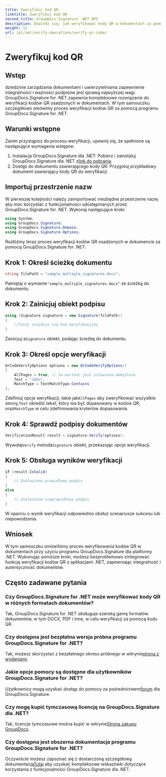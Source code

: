 ```yaml
---
title: Zweryfikuj kod QR
linktitle: Zweryfikuj kod QR
second_title: GroupDocs.Signature .NET API
description: Dowiedz się, jak weryfikować kody QR w dokumentach za pomocą GroupDocs.Signature dla .NET. Obszerny samouczek z przewodnikiem krok po kroku.
weight: 12
url: /pl/net/verify-operations/verify-qr-code/
---
```


# Zweryfikuj kod QR

## Wstęp
dziedzinie zarządzania dokumentami i uwierzytelniania zapewnienie integralności i ważności podpisów jest sprawą najwyższej wagi. GroupDocs.Signature for .NET zapewnia kompleksowe rozwiązanie do weryfikacji kodów QR osadzonych w dokumentach. W tym samouczku szczegółowo omówimy proces weryfikacji kodów QR za pomocą programu GroupDocs.Signature for .NET.
## Warunki wstępne
Zanim przystąpisz do procesu weryfikacji, upewnij się, że spełnione są następujące wymagania wstępne:
1.  Instalacja GroupDocs.Signature dla .NET: Pobierz i zainstaluj GroupDocs.Signature dla .NET z[link do pobrania](https://releases.groupdocs.com/signature/net/).
2. Dostęp do dokumentu zawierającego kody QR: Przygotuj przykładowy dokument zawierający kody QR do weryfikacji. 

## Importuj przestrzenie nazw
W pierwszej kolejności należy zaimportować niezbędne przestrzenie nazw, aby móc korzystać z funkcjonalności udostępnianych przez GroupDocs.Signature for .NET. Wykonaj następujące kroki:

```csharp
using System;
using GroupDocs.Signature;
using GroupDocs.Signature.Domain;
using GroupDocs.Signature.Options;
```


Rozłóżmy teraz proces weryfikacji kodów QR osadzonych w dokumencie za pomocą GroupDocs.Signature for .NET:
## Krok 1: Określ ścieżkę dokumentu
```csharp
string filePath = "sample_multiple_signatures.docx";
```
 Pamiętaj o wymianie`"sample_multiple_signatures.docx"` ze ścieżką do dokumentu.
## Krok 2: Zainicjuj obiekt podpisu
```csharp
using (Signature signature = new Signature(filePath))
{
    //Tutaj znajduje się kod weryfikacyjny
}
```
 Zainicjuj a`Signature` obiekt, podając ścieżkę do dokumentu.
## Krok 3: Określ opcje weryfikacji
```csharp
QrCodeVerifyOptions options = new QrCodeVerifyOptions()
{
    AllPages = true, // ta wartość jest ustawiona domyślnie
    Text = "John",
    MatchType = TextMatchType.Contains
};
```
 Zdefiniuj opcje weryfikacji, takie jak`AllPages` aby zweryfikować wszystkie strony,`Text` określić tekst, który ma być dopasowany w kodzie QR, oraz`MatchType` w celu zdefiniowania kryteriów dopasowania.
## Krok 4: Sprawdź podpisy dokumentów
```csharp
VerificationResult result = signature.Verify(options);
```
 Wywołaj`Verify` metoda`Signature` obiekt, przekazując opcje weryfikacji.
## Krok 5: Obsługa wyników weryfikacji
```csharp
if (result.IsValid)
{
    // Znaleziono prawidłowy podpis
}
else
{
    // Znaleziono nieprawidłowy podpis
}
```
W oparciu o wynik weryfikacji odpowiednio obsłuż scenariusze sukcesu lub niepowodzenia.

## Wniosek
W tym samouczku omówiliśmy proces weryfikowania kodów QR w dokumentach przy użyciu programu GroupDocs.Signature dla platformy .NET. Wykonując poniższe kroki, możesz bezproblemowo zintegrować funkcję weryfikacji kodów QR z aplikacjami .NET, zapewniając integralność i autentyczność dokumentów.
## Często zadawane pytania
### Czy GroupDocs.Signature for .NET może weryfikować kody QR w różnych formatach dokumentów?
Tak, GroupDocs.Signature for .NET obsługuje szeroką gamę formatów dokumentów, w tym DOCX, PDF i inne, w celu weryfikacji za pomocą kodu QR.
### Czy dostępna jest bezpłatna wersja próbna programu GroupDocs.Signature for .NET?
 Tak, możesz skorzystać z bezpłatnego okresu próbnego w witrynie[strona z wydaniami](https://releases.groupdocs.com/).
### Jakie opcje pomocy są dostępne dla użytkowników GroupDocs.Signature for .NET?
 Użytkownicy mogą uzyskać dostęp do pomocy za pośrednictwem[forum](https://forum.groupdocs.com/c/signature/13) dla GroupDocs.Signature.
### Czy mogę kupić tymczasową licencję na GroupDocs.Signature dla .NET?
 Tak, licencje tymczasowe można kupić w witrynie[Strona zakupu GroupDocs](https://purchase.groupdocs.com/temporary-license/).
### Czy dostępna jest obszerna dokumentacja programu GroupDocs.Signature for .NET?
 Oczywiście możesz zapoznać się z dostarczoną szczegółową dokumentacją[Tutaj](https://tutorials.groupdocs.com/signature/net/) aby uzyskać kompleksowe wskazówki dotyczące korzystania z funkcjonalności GroupDocs.Signature dla .NET.
